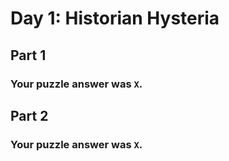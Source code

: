 # Day 1: Historian Hysteria

## Part 1



### Your puzzle answer was `X`.

## Part 2



### Your puzzle answer was `X`.